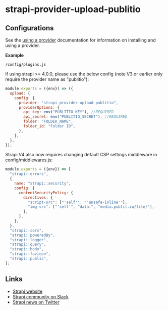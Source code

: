 # strapi-provider-upload-publitio

## Configurations

See the [using a provider](https://strapi.io/documentation/developer-docs/latest/development/plugins/upload.html#using-a-provider) documentation for information on installing and using a provider.

**Example**

`/config/plugins.js`

If using strapi >= 4.0.0, please use the below config (note V3 or earlier only require the provider name as "publitio"):

```js
module.exports = ({env}) => ({
  upload: {
    config: {
      provider: "strapi-provider-upload-publitio",
      providerOptions: {
        api_key: env("PUBLITIO_KEY"), //REQUIRED
        api_secret: env("PUBLITIO_SECRET"), //REQUIRED
        folder: "FOLDER_NAME",
        folder_id: "Folder ID",
      },
    },
  },
});
```

Strapi V4 also now requires changing default CSP settings middleware in config/middlewares.js:

```js
module.exports = ({env}) => [
  "strapi::errors",
  {
    name: "strapi::security",
    config: {
      contentSecurityPolicy: {
        directives: {
          "script-src": ["'self'", "'unsafe-inline'"],
          "img-src": ["'self'", "data:", "media.publit.io/file/"],
        },
      },
    },
  },
  "strapi::cors",
  "strapi::poweredBy",
  "strapi::logger",
  "strapi::query",
  "strapi::body",
  "strapi::favicon",
  "strapi::public",
];
```

## Links

- [Strapi website](https://strapi.io/)
- [Strapi community on Slack](https://slack.strapi.io)
- [Strapi news on Twitter](https://twitter.com/strapijs)
